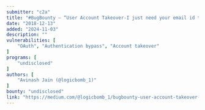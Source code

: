 ```yaml
---
submitter: "c2a"
title: "#BugBounty — “User Account Takeover-I just need your email id to login into your shopping portal account”"
date: "2018-12-13"
added: "2024-11-03"
description: ""
vulnerabilities: [
    "OAuth", "Authentication bypass", "Account takeover"
]
programs: [
    "undisclosed"
]
authors: [
    "Avinash Jain (@logicbomb_1)"
]
bounty: "undisclosed"
link: "https://medium.com/@logicbomb_1/bugbounty-user-account-takeover-i-just-need-your-email-id-to-login-into-your-shopping-portal-7fd4fdd6dd56"
---
```




